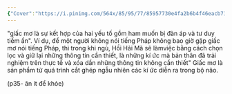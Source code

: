 ```yaml
---
{"Cover":"https://i.pinimg.com/564x/85/95/77/85957730e4fa2b6b4f46eacb71b49bec.jpg","Book_name":null,"tags":null,"aliases":null,"author":null,"link":null,"dg-publish":true,"permalink":"/Book_ Reading 2024/Những câu nói hay trong sách/Giấc mơ/","dgPassFrontmatter":true,"noteIcon":"2","created":"2024-02-29T09:58:52.067+07:00","updated":"2023-12-29T10:49:06.000+07:00"}
---
```


"giấc mơ là sự kết hợp của hai yếu tố gồm ham muốn bị đàn áp  và tư duy tiềm ẩn". Ví dụ, để một người không nói tiếng Pháp không bao  giờ gặp giấc mơ nói tiếng Pháp, thì trong khi ngủ, Hồi Hải Mã sẽ làmviệc bằng cách chọn lọc và giữ lại những thông tin cần thiết, là những kí  ức mà bản thân đã trải nghiệm trên thực tế và xóa dần những thông tin  không cần thiết"
Giấc mơ là sản phẩm từ quá trình cắt ghép ngẫu nhiên các kí ức diễn ra  trong bộ não.


(p35- ăn ít để khỏe)
